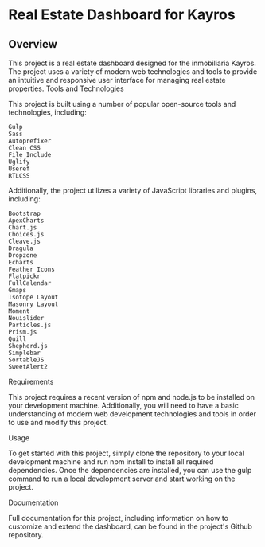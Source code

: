 <h1>Real Estate Dashboard for Kayros</h1>

<h2>Overview</h2>

This project is a real estate dashboard designed for the inmobiliaria Kayros. The project uses a variety of modern web technologies and tools to provide an intuitive and responsive user interface for managing real estate properties.
Tools and Technologies

This project is built using a number of popular open-source tools and technologies, including:

    Gulp
    Sass
    Autoprefixer
    Clean CSS
    File Include
    Uglify
    Useref
    RTLCSS

Additionally, the project utilizes a variety of JavaScript libraries and plugins, including:

    Bootstrap
    ApexCharts
    Chart.js
    Choices.js
    Cleave.js
    Dragula
    Dropzone
    Echarts
    Feather Icons
    Flatpickr
    FullCalendar
    Gmaps
    Isotope Layout
    Masonry Layout
    Moment
    Nouislider
    Particles.js
    Prism.js
    Quill
    Shepherd.js
    Simplebar
    SortableJS
    SweetAlert2

Requirements

This project requires a recent version of npm and node.js to be installed on your development machine. Additionally, you will need to have a basic understanding of modern web development technologies and tools in order to use and modify this project.

Usage

To get started with this project, simply clone the repository to your local development machine and run npm install to install all required dependencies. Once the dependencies are installed, you can use the gulp command to run a local development server and start working on the project.

Documentation

Full documentation for this project, including information on how to customize and extend the dashboard, can be found in the project's Github repository.
